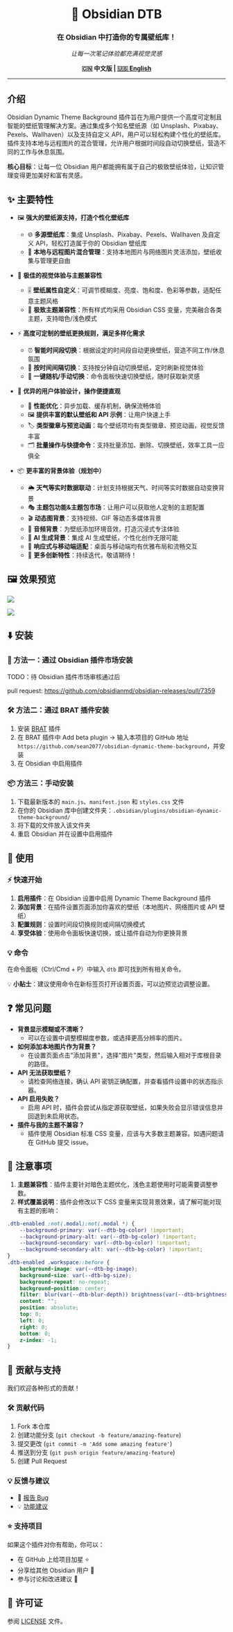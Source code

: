 <div align="center">

# 🌈 Obsidian DTB
### 在 Obsidian 中打造你的专属壁纸库！
*让每一次笔记体验都充满视觉灵感*

**🇨🇳 中文版 | [🇺🇸 English](README.md)**

</div>

---

## 介绍

Obsidian Dynamic Theme Background 插件旨在为用户提供一个高度可定制且智能的壁纸管理解决方案。通过集成多个知名壁纸源（如 Unsplash、Pixabay、Pexels、Wallhaven）以及支持自定义 API，用户可以轻松构建个性化的壁纸库。插件支持本地与远程图片的混合管理，允许用户根据时间段自动切换壁纸，营造不同的工作与休息氛围。

**核心目标**：让每一位 Obsidian 用户都能拥有属于自己的极致壁纸体验，让知识管理变得更加美好和富有灵感。

## ✨ 主要特性

- 🖼️ **强大的壁纸源支持，打造个性化壁纸库**
  - 🌐 **多源壁纸库**：集成 Unsplash、Pixabay、Pexels、Wallhaven 及自定义 API，轻松打造属于你的 Obsidian 壁纸库
  - 📁 **本地与远程图片混合管理**：支持本地图片与网络图片灵活添加，壁纸收集与管理更自由

- 🎨 **极佳的视觉体验与主题兼容性**
  - 🎚️ **壁纸属性自定义**：可调节模糊度、亮度、饱和度、色彩等参数，适配任意主题风格
  - 🧩 **极致主题兼容性**：所有样式均采用 Obsidian CSS 变量，完美融合各类主题，支持暗色/浅色模式

- ⚡ **高度可定制的壁纸更换规则，满足多样化需求**
  - ⏰ **智能时间段切换**：根据设定的时间段自动更换壁纸，营造不同工作/休息氛围
  - 🔄 **按时间间隔切换**：支持按分钟自动切换壁纸，定时刷新视觉体验
  - 🎲 **一键随机/手动切换**：命令面板快速切换壁纸，随时获取新灵感

- 🤝 **优异的用户体验设计，操作便捷直观**
  - 🚀 **性能优化**：异步加载、缓存机制，确保流畅体验
  - 🖼️ **提供丰富的默认壁纸和 API 示例**：让用户快速上手
  - 🏷️ **类型徽章与预览动画**：每个壁纸项均有类型徽章、预览动画，视觉反馈丰富
  - 🗂️ **批量操作与快捷命令**：支持批量添加、删除、切换壁纸，效率工具一应俱全

- 📦 **更丰富的背景体验（规划中）**
  - 🌦️ **天气等实时数据联动**：计划支持根据天气、时间等实时数据自动变换背景
  - 🎭 **主题包功能&主题包市场**：让用户可以获取他人定制的主题配置
  - 🎬 **动态图背景**：支持视频、GIF 等动态多媒体背景
  - 🎵 **音频背景**：为壁纸添加环境音效，打造沉浸式专注体验
  - 🤖 **AI 生成背景**：集成 AI 生成壁纸，个性化创作无限可能
  - 📱 **响应式与移动端适配**：桌面与移动端均有优雅布局和流畅交互
  - 🚧 **更多创新特性**：持续迭代，敬请期待！


## 🖼️ 效果预览

![](assets/dtb-demo2.gif)

![](assets/dtb-demo.gif)

## ⬇️ 安装

### 🛒 方法一：通过 Obsidian 插件市场安装

TODO：待 Obsidian 插件市场审核通过后

pull request: https://github.com/obsidianmd/obsidian-releases/pull/7359

### 🛠️ 方法二：通过 BRAT 插件安装

1. 安装 [BRAT](https://github.com/TfTHacker/obsidian42-brat) 插件
2. 在 BRAT 插件中 Add beta plugin -> 输入本项目的 GitHub 地址 `https://github.com/sean2077/obsidian-dynamic-theme-background`，并安装
3. 在 Obsidian 中启用插件

### 📦 方法三：手动安装

1. 下载最新版本的 `main.js`、`manifest.json` 和 `styles.css` 文件
2. 在你的 Obsidian 库中创建文件夹：`.obsidian/plugins/obsidian-dynamic-theme-background/`
3. 将下载的文件放入该文件夹
4. 重启 Obsidian 并在设置中启用插件

## 🚀 使用

### ⚡ 快速开始

1. **启用插件**：在 Obsidian 设置中启用 Dynamic Theme Background 插件
2. **添加背景**：在插件设置页面添加你喜欢的壁纸（本地图片、网络图片或 API 壁纸）
3. **配置规则**：设置时间段切换规则或间隔切换模式
4. **享受体验**：使用命令面板快速切换，或让插件自动为你更换背景

### 💡 命令

在命令面板（Ctrl/Cmd + P）中输入 `dtb` 即可找到所有相关命令。

💡 **小贴士**：建议使用命令在新标签页打开设置页面，可以边预览边调整设置。

## ❓ 常见问题

- **背景显示模糊或不清晰？**
  - 可以在设置中调整模糊度参数，或选择更高分辨率的图片。
- **如何添加本地图片作为背景？**
  - 在设置页面点击"添加背景"，选择"图片"类型，然后输入相对于库根目录的路径。
- **API 无法获取壁纸？**
  - 请检查网络连接，确认 API 密钥正确配置，并查看插件设置中的状态指示器。
- **API 启用失败？**
  - 启用 API 时，插件会尝试从指定源获取壁纸，如果失败会显示错误信息并回退到未启用状态。
- **插件与我的主题不兼容？**
  - 插件使用 Obsidian 标准 CSS 变量，应该与大多数主题兼容。如遇问题请在 GitHub 提交 issue。

## 📝 注意事项

1. **主题兼容性**：插件主要针对暗色主题优化，浅色主题使用时可能需要调整参数。
2. **样式覆盖说明**：插件会修改以下 CSS 变量来实现背景效果，请了解可能对现有主题的影响：

```css
.dtb-enabled :not(.modal):not(.modal *) {
    --background-primary: var(--dtb-bg-color) !important;
    --background-primary-alt: var(--dtb-bg-color) !important;
    --background-secondary: var(--dtb-bg-color) !important;
    --background-secondary-alt: var(--dtb-bg-color) !important;
}
.dtb-enabled .workspace::before {
    background-image: var(--dtb-bg-image);
    background-size: var(--dtb-bg-size);
    background-repeat: no-repeat;
    background-position: center;
    filter: blur(var(--dtb-blur-depth)) brightness(var(--dtb-brightness)) saturate(var(--dtb-saturate));
    content: "";
    position: absolute;
    top: 0;
    left: 0;
    right: 0;
    bottom: 0;
    z-index: -1;
}
```

## 🤝 贡献与支持

我们欢迎各种形式的贡献！

### 🛠️ 贡献代码
1. Fork 本仓库
2. 创建功能分支 (`git checkout -b feature/amazing-feature`)
3. 提交更改 (`git commit -m 'Add some amazing feature'`)
4. 推送到分支 (`git push origin feature/amazing-feature`)
5. 创建 Pull Request

### 💡 反馈与建议
- 🐛 [报告 Bug](https://github.com/sean2077/obsidian-dynamic-theme-background/issues)
- 💡 [功能建议](https://github.com/sean2077/obsidian-dynamic-theme-background/issues)

### ⭐ 支持项目
如果这个插件对你有帮助，你可以：
- 在 GitHub 上给项目加星 ⭐
- 分享给其他 Obsidian 用户 📢
- 参与讨论和改进建议 💬

## 📄 许可证

参阅 [LICENSE](LICENSE) 文件。
